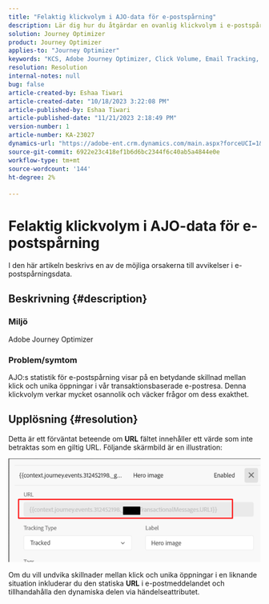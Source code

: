 ```yaml
---
title: "Felaktig klickvolym i AJO-data för e-postspårning"
description: Lär dig hur du åtgärdar en ovanlig klickvolym i e-postspårningsdata.
solution: Journey Optimizer
product: Journey Optimizer
applies-to: "Journey Optimizer"
keywords: "KCS, Adobe Journey Optimizer, Click Volume, Email Tracking, Transactional Email Journey"
resolution: Resolution
internal-notes: null
bug: false
article-created-by: Eshaa Tiwari
article-created-date: "10/18/2023 3:22:08 PM"
article-published-by: Eshaa Tiwari
article-published-date: "11/21/2023 2:18:49 PM"
version-number: 1
article-number: KA-23027
dynamics-url: "https://adobe-ent.crm.dynamics.com/main.aspx?forceUCI=1&pagetype=entityrecord&etn=knowledgearticle&id=93b72d14-ca6d-ee11-8df0-6045bd006a22"
source-git-commit: 6922e23c418ef1b6d6bc2344f6c40ab5a4844e0e
workflow-type: tm+mt
source-wordcount: '144'
ht-degree: 2%

---
```


# Felaktig klickvolym i AJO-data för e-postspårning


I den här artikeln beskrivs en av de möjliga orsakerna till avvikelser i e-postspårningsdata.

## Beskrivning {#description}


### Miljö

Adobe Journey Optimizer

### Problem/symtom

AJO:s statistik för e-postspårning visar på en betydande skillnad mellan klick och unika öppningar i vår transaktionsbaserade e-postresa. Denna klickvolym verkar mycket osannolik och väcker frågor om dess exakthet.


## Upplösning {#resolution}


Detta är ett förväntat beteende om <b>URL</b> fältet innehåller ett värde som inte betraktas som en giltig URL. Följande skärmbild är en illustration:

![](assets/4f440bc7-aa84-ee11-8179-6045bd006149.png)

Om du vill undvika skillnader mellan klick och unika öppningar i en liknande situation inkluderar du den statiska <b>URL</b> i e-postmeddelandet och tillhandahålla den dynamiska delen via händelseattributet.
